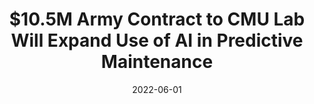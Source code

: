 ---
layout: post
title:  "$10.5M Army Contract to CMU Lab Will Expand Use of AI in Predictive Maintenance"
date:   2022-06-01
categories: site news
excerpt: "The School of Computer Science's Auton Lab will use $10.5 million from the U.S. Army to lead a multi-institution effort to extend the capabilities of artificial intelligence in [predictive maintenance](https://www.cs.cmu.edu/news/2022/auton_predictive_maintenance)." 
---